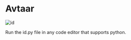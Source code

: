 # Avtaar
![id](https://user-images.githubusercontent.com/58099638/149076294-7768acc0-582e-47ac-84d0-f251cbce2867.JPG)


Run the id.py file in any code editor that supports python.
